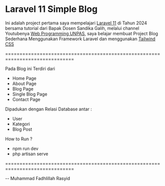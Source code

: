 <h1>Laravel 11 Simple Blog</h1>

Ini adalah project pertama saya mempelajari <a href="https://laravel.com">Laravel 11</a> di Tahun 2024
bersama tutorial dari Bapak Dosen Sandika Galih, melalui channel Youtubenya <a href="https://www.youtube.com/@sandhikagalihWPU">Web Programming UNPAS</a>, saya belajar membuat Project Blog Sederhana Menggunakan Framework Laravel
dan menggunakan <a href="https://tailwindcss.com/">Tailwind CSS</a>

==============================================================================

Pada Blog ini Terdiri dari

-   Home Page
-   About Page
-   Blog Page
-   Single Blog Page
-   Contact Page

Dipadukan dengan Relasi Database antar :

-   User
-   Kategori
-   Blog Post

How to Run ?

-   npm run dev
-   php artisan serve

==============================================================================

-- Muhammad Fadhlillah Rasyid
